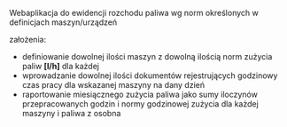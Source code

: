 Webaplikacja do ewidencji rozchodu paliwa wg norm określonych w definicjach maszyn/urządzeń

założenia:
- definiowanie dowolnej ilości maszyn z dowolną ilością norm zużycia paliw **[l/h]** dla każdej
- wprowadzanie dowolnej ilości dokumentów rejestrujących godzinowy czas pracy dla wskazanej maszyny na dany dzień
- raportowanie miesiącznego zużycia paliwa jako sumy iloczynów przepracowanych godzin i normy godzinowej zużycia dla każdej maszyny i paliwa z osobna